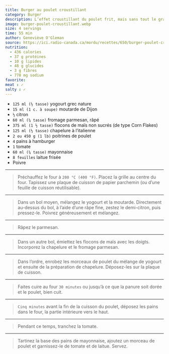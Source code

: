 ```yaml
---
title: Burger au poulet croustillant
category: Burger
description: L’effet croustillant du poulet frit, mais sans tout le gras ni l’odeur de friteuse dans la maison.
image: burger-poulet-croustillant.webp
size: 4 servings
time: 55 min
author: Geneviève O'Gleman
source: https://ici.radio-canada.ca/mordu/recettes/650/burger-poulet-croustillant
nutrition:
  - 436 calories
  - 37 g protéines
  - 10 g lipides
  - 48 g glucides
  - 3 g fibres
  - 778 mg sodium
favorite:
meat : ✓
salty : ✓
---
```


* `125 ml (½ tasse)` yogourt grec nature
* `15 ml (1 c. à soupe)` moutarde de Dijon
* `½` citron
* `60 ml (¼ tasse)` fromage parmesan, râpé
* `375 ml (1 ½ tasse)` flocons de maïs non sucrés (de type Corn Flakes)
* `125 ml (½ tasse)` chapelure à l’italienne
* `2 ou 450 g (1 lb)` poitrines de poulet
* `4` pains à hamburger
* `1` tomate
* `60 ml (¼ tasse)` mayonnaise
* `8 feuilles` laitue frisée
* Poivre

---

> Préchauffez le four à `200 °C (400 °F)`. Placez la grille au centre du four. Tapissez une plaque de cuisson de papier parchemin (ou d’une feuille de cuisson réutilisable).

---

> Dans un bol moyen, mélangez le yogourt et la moutarde. Directement au-dessus du bol, à l’aide d’une râpe fine, zestez le demi-citron, puis pressez-le. Poivrez généreusement et mélangez.

---

> Râpez le parmesan.

---

> Dans un autre bol, émiettez les flocons de maïs avec les doigts. Incorporez la chapelure et le fromage parmesan.

---

> Dans l’ordre, enrobez les morceaux de poulet du mélange de yogourt et ensuite de la préparation de chapelure. Déposez-les sur la plaque de cuisson.

---

> Faites cuire au four `30 minutes` ou jusqu’à ce que la panure soit dorée et le poulet, bien cuit.

---

> `Cinq minutes` avant la fin de la cuisson du poulet, déposez les pains dans le four, la partie intérieure vers le haut.

---

> Pendant ce temps, tranchez la tomate.

---

> Tartinez la base des pains de mayonnaise, ajoutez un morceau de poulet et garnissez-le de tomate et de laitue. Servez.
